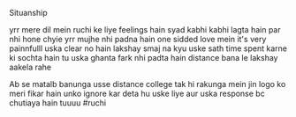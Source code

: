 Situanship

yrr mere dil mein ruchi ke liye feelings hain syad kabhi kabhi lagta hain par nhi hone chyie yrr mujhe nhi padna hain one sidded love mein it's very painnfulll uska clear no hain lakshay smaj na kyu uske sath time spent karne ki sochta hain tu uska ghanta fark nhi padta hain distance bana le lakshay aakela rahe

Ab se matalb banunga usse distance college tak hi rakunga mein jin logo ko meri fikar hain unko ignore kar deta hu uske liye aur uska response bc chutiaya hain tuuuu
#ruchi 